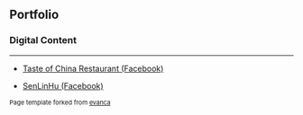 ## Portfolio

### Digital Content
---

* <a href="./pdf/toc_facebook_content.pdf">Taste of China Restaurant (Facebook)</a>

* <a href="./pdf/slh_facebook_content.pdf">SenLinHu (Facebook)</a>

<p style="font-size:11px">Page template forked from <a href="https://github.com/evanca/quick-portfolio">evanca</a></p>
<!-- Remove above link if you don't want to attibute -->
